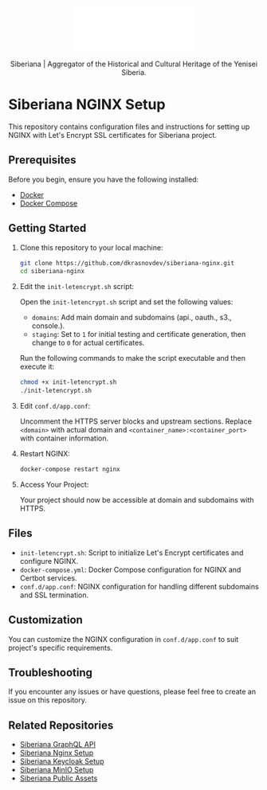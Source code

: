 <p align="center">
  <picture>
  <source media="(prefers-color-scheme: dark)" srcset="https://raw.githubusercontent.com/dkrasnovdev/siberiana-public-assets/main/assets/siberiana-logo-dark-background.svg">
  <img src="https://raw.githubusercontent.com/dkrasnovdev/siberiana-public-assets/main/assets/siberiana-logo-dark-background.svg" width="240" height="90" alt="Logo for Siberiana">
</picture>
</p>

<p align="center">
Siberiana | Aggregator of the Historical and Cultural Heritage of the Yenisei Siberia.
</p>

# Siberiana NGINX Setup

This repository contains configuration files and instructions for setting up NGINX with Let's Encrypt SSL certificates for Siberiana project.

## Prerequisites

Before you begin, ensure you have the following installed:

- [Docker](https://www.docker.com/)
- [Docker Compose](https://docs.docker.com/compose/)

## Getting Started

1. Clone this repository to your local machine:

   ```bash
   git clone https://github.com/dkrasnovdev/siberiana-nginx.git
   cd siberiana-nginx
   ```

2. Edit the `init-letencrypt.sh` script:

   Open the `init-letencrypt.sh` script and set the following values:

   - `domains`: Add main domain and subdomains (api.<domain>, oauth.<domain>, s3.<domain>, console.<domain>).
   - `staging`: Set to `1` for initial testing and certificate generation, then change to `0` for actual certificates.

   Run the following commands to make the script executable and then execute it:

   ```bash
   chmod +x init-letencrypt.sh
   ./init-letencrypt.sh
   ```

3. Edit `conf.d/app.conf`:

   Uncomment the HTTPS server blocks and upstream sections. Replace `<domain>` with actual domain and `<container_name>:<container_port>` with container information.

4. Restart NGINX:

   ```bash
   docker-compose restart nginx
   ```

5. Access Your Project:

   Your project should now be accessible at domain and subdomains with HTTPS.

## Files

- `init-letencrypt.sh`: Script to initialize Let's Encrypt certificates and configure NGINX.
- `docker-compose.yml`: Docker Compose configuration for NGINX and Certbot services.
- `conf.d/app.conf`: NGINX configuration for handling different subdomains and SSL termination.

## Customization

You can customize the NGINX configuration in `conf.d/app.conf` to suit project's specific requirements.

## Troubleshooting

If you encounter any issues or have questions, please feel free to create an issue on this repository.

## Related Repositories

- [Siberiana GraphQL API](https://github.com/dkrasnovdev/siberiana-api)
- [Siberiana Nginx Setup](https://github.com/dkrasnovdev/siberiana-nginx)
- [Siberiana Keycloak Setup](https://github.com/dkrasnovdev/siberiana-keycloak)
- [Siberiana MinIO Setup](https://github.com/dkrasnovdev/siberiana-minio)
- [Siberiana Public Assets](https://github.com/dkrasnovdev/siberiana-public-assets)
